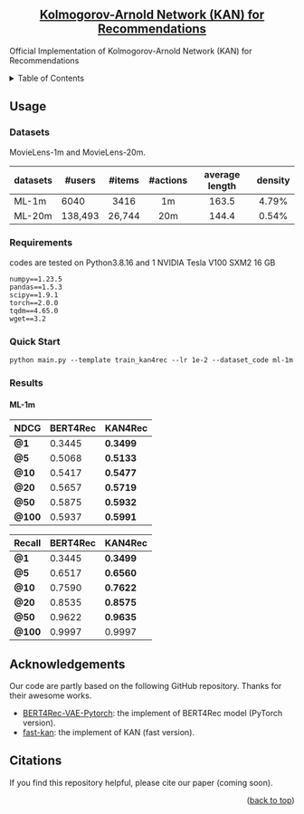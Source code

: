 

<div align="center">

<h2><a href="">Kolmogorov-Arnold Network (KAN) for Recommendations </a></h2>


</div>

Official Implementation of Kolmogorov-Arnold Network (KAN) for Recommendations 


<details>
  <summary>Table of Contents</summary>
  <ol>
    <li><a href="#Usage">Usage</a></li>
    <li><a href="#acknowledgement">Acknowledgement</a></li>
    <li><a href="#citation">Citation</a></li>
  </ol>
</details>


## Usage

### Datasets

MovieLens-1m and MovieLens-20m.




| datasets         | #users            |   #items   |    #actions    | average length | density |
| --------------- | --------------- | :---------: | :-----------: | :------------------: | :-------: |
| ML-1m            | 6040  |    3416    |    1m    |        163.5        |    4.79%     |
| ML-20m        |   138,493 |    26,744   |     20m    |       144.4         |     0.54%     |




### Requirements

codes are tested on Python3.8.16 and 1 NVIDIA Tesla V100 SXM2 16 GB

```
numpy==1.23.5
pandas==1.5.3
scipy==1.9.1
torch==2.0.0
tqdm==4.65.0
wget==3.2
```

### Quick Start
```
python main.py --template train_kan4rec --lr 1e-2 --dataset_code ml-1m
```

### Results
#### ML-1m
| **NDCG** | BERT4Rec | KAN4Rec |
| --- | --- | --- |
| **@1** | 0.3445  | **0.3499** | 
| **@5** | 0.5068 | **0.5133** |
| **@10** | 0.5417 | **0.5477** |
| **@20** | 0.5657 | **0.5719** |
| **@50** | 0.5875 | **0.5932** |
| **@100** | 0.5937 | **0.5991** |

|**Recall** | BERT4Rec | KAN4Rec |
|--- | --- | --- |
|**@1** | 0.3445 | **0.3499** |
| **@5** | 0.6517 | **0.6560** |
| **@10** | 0.7590 | **0.7622** |
| **@20** | 0.8535 | **0.8575** |
| **@50** | 0.9622 | **0.9635** |
| **@100** | 0.9997 | 0.9997 |

## Acknowledgements

Our code are partly based on the following GitHub repository. Thanks for their awesome works. 
- [BERT4Rec-VAE-Pytorch](https://github.com/jaywonchung/BERT4Rec-VAE-Pytorch): the implement of BERT4Rec model (PyTorch version).
- [fast-kan](https://github.com/ZiyaoLi/fast-kan): the implement of KAN (fast version). 


## Citations

If you find this repository helpful, please cite our paper (coming soon).



<p align="right">(<a href="#top">back to top</a>)</p>
